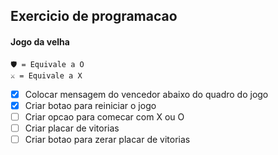 
## Exercicio de programacao

#### Jogo da velha

```
🛡️ = Equivale a O
⚔️ = Equivale a X
```

- [x] Colocar mensagem do vencedor abaixo do quadro do jogo
- [x] Criar botao para reiniciar o jogo
- [ ] Criar opcao para comecar com X ou O
- [ ] Criar placar de vitorias
- [ ] Criar botao para zerar placar de vitorias